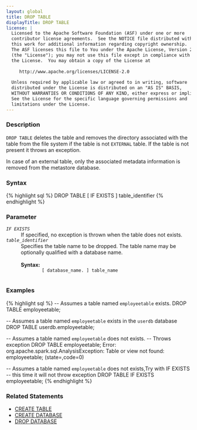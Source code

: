 ```yaml
---
layout: global
title: DROP TABLE
displayTitle: DROP TABLE
license: |
  Licensed to the Apache Software Foundation (ASF) under one or more
  contributor license agreements.  See the NOTICE file distributed with
  this work for additional information regarding copyright ownership.
  The ASF licenses this file to You under the Apache License, Version 2.0
  (the "License"); you may not use this file except in compliance with
  the License.  You may obtain a copy of the License at
 
     http://www.apache.org/licenses/LICENSE-2.0
 
  Unless required by applicable law or agreed to in writing, software
  distributed under the License is distributed on an "AS IS" BASIS,
  WITHOUT WARRANTIES OR CONDITIONS OF ANY KIND, either express or implied.
  See the License for the specific language governing permissions and
  limitations under the License.
---
```


### Description

`DROP TABLE` deletes the table and removes the directory associated with the table from the file system
if the table is not `EXTERNAL` table. If the table is not present it throws an exception.

In case of an external table, only the associated metadata information is removed from the metastore database.

### Syntax

{% highlight sql %}
DROP TABLE [ IF EXISTS ] table_identifier
{% endhighlight %}

### Parameter

<dl>
  <dt><code><em>IF EXISTS</em></code></dt>
  <dd>
     If specified, no exception is thrown when the table does not exists.
  </dd>
  <dt><code><em>table_identifier</em></code></dt>
  <dd>
    Specifies the table name to be dropped. The table name may be optionally qualified with a database name.<br><br>
    <b>Syntax:</b>
      <code>
        [ database_name. ] table_name
      </code>
  </dd>
</dl>

### Examples

{% highlight sql %}
-- Assumes a table named `employeetable` exists.
DROP TABLE employeetable;

-- Assumes a table named `employeetable` exists in the `userdb` database
DROP TABLE userdb.employeetable;

-- Assumes a table named `employeetable` does not exists.
-- Throws exception
DROP TABLE employeetable;
  Error: org.apache.spark.sql.AnalysisException: Table or view not found: employeetable;
  (state=,code=0)

-- Assumes a table named `employeetable` does not exists,Try with IF EXISTS
-- this time it will not throw exception
DROP TABLE IF EXISTS employeetable;
{% endhighlight %}

### Related Statements

 * [CREATE TABLE](sql-ref-syntax-ddl-create-table.html)
 * [CREATE DATABASE](sql-ref-syntax-ddl-create-database.html)
 * [DROP DATABASE](sql-ref-syntax-ddl-drop-database.html)

